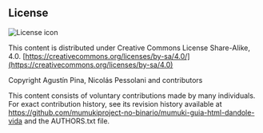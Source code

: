 ## License
![License icon](https://licensebuttons.net/l/by-sa/3.0/88x31.png)

This content is distributed under Creative Commons License Share-Alike, 4.0. [https://creativecommons.org/licenses/by-sa/4.0/](https://creativecommons.org/licenses/by-sa/4.0)

Copyright Agustín Pina, Nicolás Pessolani and contributors

This content consists of voluntary contributions made by many
individuals. For exact contribution history, see its revision history
available at https://github.com/mumukiproject-no-binario/mumuki-guia-html-dandole-vida and the AUTHORS.txt file.

